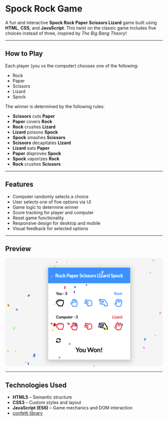# Spock Rock Game

A fun and interactive **Spock Rock Paper Scissors Lizard** game built using **HTML**, **CSS**, and **JavaScript**. This twist on the classic game includes five choices instead of three, inspired by _The Big Bang Theory_!

---
## How to Play

Each player (you vs the computer) chooses one of the following:
- Rock
- Paper
- Scissors
- Lizard
- Spock

The winner is determined by the following rules:
- **Scissors** cuts **Paper**
- **Paper** covers **Rock**
- **Rock** crushes **Lizard**
- **Lizard** poisons **Spock**
- **Spock** smashes **Scissors**
- **Scissors** decapitates **Lizard**
- **Lizard** eats **Paper**
- **Paper** disproves **Spock**
- **Spock** vaporizes **Rock**
- **Rock** crushes **Scissors**

---
## Features

- Computer randomly selects a choice
- User selects one of five options via UI
- Game logic to determine winner
- Score tracking for player and computer
- Reset game functionality
- Responsive design for desktop and mobile
- Visual feedback for selected options

---
## Preview
![screen](./screen.png)

---
## Technologies Used
- **HTML5** – Semantic structure
- **CSS3** – Custom styles and layout
- **JavaScript (ES6)** – Game mechanics and DOM interaction
- [confetti library](https://www.cssscript.com/confetti-falling-animation/)
